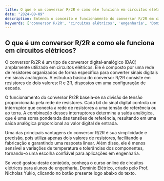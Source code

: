 ```yaml
---
title: O que é um conversor R/2R e como ele funciona em circuitos elétricos?
date: "2024-08-09"
description: Entenda o conceito e funcionamento do conversor R/2R em circuitos elétricos.
keywords: ['conversor R/2R', 'circuitos elétricos', 'engenharia', 'Domínio Elétrico Labs', 'componentes eletrônicos']
---
```


## O que é um conversor R/2R e como ele funciona em circuitos elétricos?

O conversor R/2R é um tipo de conversor digital-analógico (DAC) amplamente utilizado em circuitos elétricos. Ele é composto por uma rede de resistores organizados de forma específica para converter sinais digitais em sinais analógicos. A estrutura básica do conversor R/2R consiste em resistores de dois valores: R e 2R, dispostos em uma configuração de escada.

O funcionamento do conversor R/2R baseia-se na divisão de tensão proporcionada pela rede de resistores. Cada bit do sinal digital controla um interruptor que conecta a rede de resistores a uma tensão de referência ou ao terra. A combinação desses interruptores determina a saída analógica, que é uma soma ponderada das tensões de referência, resultando em uma saída analógica proporcional ao valor digital de entrada.

Uma das principais vantagens do conversor R/2R é sua simplicidade e precisão, pois utiliza apenas dois valores de resistores, facilitando a fabricação e garantindo uma resposta linear. Além disso, ele é menos sensível a variações de temperatura e tolerâncias dos componentes, tornando-o uma escolha confiável para aplicações em engenharia.

Se você gostou deste conteúdo, conheça o curso online de circuitos elétricos para alunos de engenharia, Domínio Elétrico, criado pelo Prof. Nicholas Yukio, clicando no botão presente logo abaixo do texto.